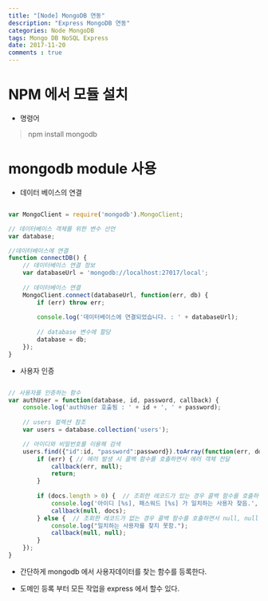 ```yaml
---
title: "[Node] MongoDB 연동"
description: "Express MongoDB 연동"
categories: Node MongoDB
tags: Mongo DB NoSQL Express
date: 2017-11-20
comments : true
---
```


# NPM 에서 모듈 설치

* 명령어

> npm install mongodb

# mongodb module 사용 

* 데이터 베이스의 연결 

```javascript

var MongoClient = require('mongodb').MongoClient;

// 데이터베이스 객체를 위한 변수 선언
var database;

//데이터베이스에 연결
function connectDB() {
	// 데이터베이스 연결 정보
	var databaseUrl = 'mongodb://localhost:27017/local';
	
	// 데이터베이스 연결
	MongoClient.connect(databaseUrl, function(err, db) {
		if (err) throw err;
		
		console.log('데이터베이스에 연결되었습니다. : ' + databaseUrl);
		
		// database 변수에 할당
		database = db;
	});
}
``` 

* 사용자 인증 


```javascript

// 사용자를 인증하는 함수
var authUser = function(database, id, password, callback) {
	console.log('authUser 호출됨 : ' + id + ', ' + password);
	
    // users 컬렉션 참조
	var users = database.collection('users');

    // 아이디와 비밀번호를 이용해 검색
	users.find({"id":id, "password":password}).toArray(function(err, docs) {
		if (err) { // 에러 발생 시 콜백 함수를 호출하면서 에러 객체 전달
			callback(err, null);
			return;
		}
		
	    if (docs.length > 0) {  // 조회한 레코드가 있는 경우 콜백 함수를 호출하면서 조회 결과 전달
	    	console.log('아이디 [%s], 패스워드 [%s] 가 일치하는 사용자 찾음.', id, password);
	    	callback(null, docs);
	    } else {  // 조회한 레코드가 없는 경우 콜백 함수를 호출하면서 null, null 전달
	    	console.log("일치하는 사용자를 찾지 못함.");
	    	callback(null, null);
	    }
	});
}

```

* 간단하게 mongodb 에서 사용자데이터를 찾는 함수를 등록한다. 

* 도메인 등록 부터 모든 작업을 express 에서 할수 있다. 




